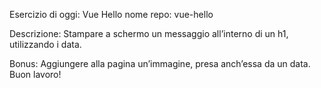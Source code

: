 Esercizio di oggi: Vue Hello
nome repo: vue-hello

Descrizione:
Stampare a schermo un messaggio all’interno di un h1, utilizzando i data.

Bonus:
Aggiungere alla pagina un’immagine, presa anch’essa da un data.
Buon lavoro!